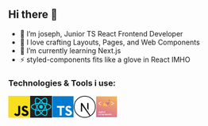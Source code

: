 ## Hi there 👋

- 👋 I’m joseph, Junior TS React Frontend Developer
- 👀 I love crafting Layouts, Pages, and Web Components
- 🌱 I’m currently learning Next.js
- ⚡ styled-components fits like a glove in React IMHO

### Technologies & Tools i use:

<img align="left" alt="styled components" width="44px" src="/logo/javascript.png" />
<img align="left" alt="styled components" width="44px" src="/logo/react.svg" />
<img align="left" alt="styled components" width="44px" src="/logo/typescript.jpg" />
<img align="left" alt="styled components" width="44px" src="/logo/next1.png" />
<img align="left" alt="styled components" width="44px" src="/logo/styled-components.png" />
